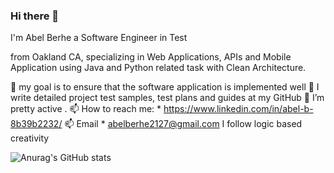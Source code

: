 ### Hi there 👋

I'm Abel Berhe a Software Engineer in Test 

from Oakland CA, specializing in Web Applications, APIs and Mobile Application using Java and Python related task with Clean Architecture.

🔭 my goal is to ensure that the software application is implemented well
🌱 I write detailed project test samples, test plans and guides at my GitHub
👯 I’m pretty active .
📫 How to reach me: * https://www.linkedin.com/in/abel-b-8b39b2232/
📫 Email * abelberhe2127@gmail.com
I follow logic based creativity

![Anurag's GitHub stats](https://github-readme-stats.vercel.app/api?username=BerheAbel&theme=dark&show_icons=true)


